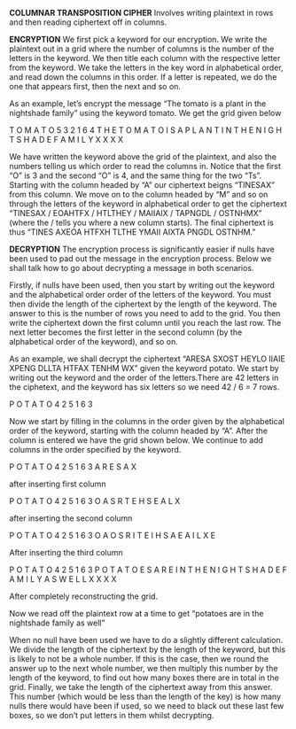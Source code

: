 **COLUMNAR TRANSPOSITION CIPHER**
Involves writing plaintext in rows and then reading ciphertext off in columns.

**ENCRYPTION**
We first pick a keyword for our encryption. We write the plaintext out in a grid where the number of columns is the number of the letters in the keyword. We then title each column with the respective letter from the keyword. We take the letters in the key word in alphabetical order, and read down the columns in this order. If a letter is repeated, we do the one that appears first, then the next and so on.

As an example, let’s encrypt the message “The tomato is a plant in the nightshade family” using the keyword tomato. We get the grid given below

T  O  M  A  T  O
5  3  2  1  6  4
T  H  E  T  O  M
A  T  O  I  S  A
P  L  A  N  T  I
N  T  H  E  N  I
G  H  T  S  H  A
D  E  F  A  M  I
L  Y  X  X  X  X

We have written the keyword above the grid of the plaintext, and also the numbers telling us which order to read the columns in. Notice that the first “O” is 3 and the second “O” is 4, and the same thing for the two “Ts”.
Starting with the column headed by “A” our ciphertext beigns “TINESAX” from this column. We move on to the column headed by “M” and so on through the letters of the keyword in alphabetical order to get the ciphertext “TINESAX / EOAHTFX / HTLTHEY / MAIIAIX / TAPNGDL / OSTNHMX” (where the / tells you where a new column starts). The final ciphertext is thus “TINES AXEOA HTFXH TLTHE YMAII AIXTA PNGDL OSTNHM.”

**DECRYPTION**
The encryption process is significantly easier if nulls have been used to pad out the message in the encryption process. Below we shall talk how to go about decrypting a message in both scenarios.

Firstly, if nulls have been used, then you start by writing out the keyword and the alphabetical order order of the letters of the keyword. You must then divide the length of the ciphertext by the length of the keyword. The answer to this is the number of rows you need to add to the grid. You then write the ciphertext down the first column until you reach the last row. The next letter becomes the first letter in the second column (by the alphabetical order of the keyword), and so on.

As an example, we shall decrypt the ciphertext “ARESA SXOST HEYLO IIAIE XPENG DLLTA HTFAX TENHM WX” given the keyword potato. We start by writing out the keyword and the order of the letters.There are 42 letters in the ciphetext, and the keyword has six letters so we need 42 / 6  = 7 rows.
                   
P  O  T  A  T  O
4  2  5  1  6  3

Now we start by filling in the columns in the order given by the alphabetical order of the keyword, starting with the column headed by “A”. After the column is entered we have the grid shown  below.
We continue to add columns in the order specified by the keyword.

P  O  T  A  T  O
4  2  5  1  6  3
         A
         R
         E
         S
         A
         X

after inserting first column 

P  O  T  A  T  O
4  2  5  1  6  3
   O     A
   S     R
   T     E
   H     S
   E     A
   L     X         

after inserting the second column

P  O  T  A  T  O
4  2  5  1  6  3
   O     A     O
   S     R     I
   T     E     I
   H     S     A
   E     A     I
   L     X     E

After inserting the third column

P  O  T  A  T  O
4  2  5  1  6  3
P  O  T  A  T  O
E  S  A  R  E  I
N  T  H  E  N  I
G  H  T  S  H  A
D  E  F  A  M  I
L  Y  A  S  W  E
L  L  X  X  X  X

After completely reconstructing  the grid.

Now we read off the plaintext row at a time to get  “potatoes are in the nightshade family as well” 

When no null have been used we have to do a slightly different calculation. We divide the length of the ciphertext by the length of the keyword, but this is likely to not be a whole number. If this is the case, then we round the answer up to the next whole number, we then multiply this number by the length of the keyword, to find out how many boxes there are in total in the grid. Finally, we take the length of the ciphertext away from this answer. This number (which would be less than the length of the key) is how many nulls there would have been if used, so we need to black out these last few boxes, so we don’t put letters in them whilst decrypting.
